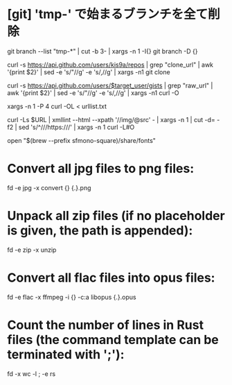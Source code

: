 # [git] 'tmp-' で始まるブランチを全て削除
git branch --list "tmp-*" | cut -b 3- | xargs -n 1 -I{} git branch -D {}

curl -s https://api.github.com/users/kis9a/repos | grep \"clone_url\" | awk '{print $2}' | sed -e 's/"//g' -e 's/,//g' | xargs -n1 git clone

curl -s https://api.github.com/users/$target_user/gists | grep \"raw_url\" | awk '{print $2}' | sed -e 's/"//g' -e 's/,//g' | xargs -n1 curl -O

xargs -n 1 -P 4 curl -OL < urllist.txt

curl -Ls $URL | xmllint --html --xpath '//img/@src' - | xargs -n 1 | cut -d= -f2 | sed 's/^\/\//https:\/\//' | xargs -n 1 curl -L#O

open "$(brew --prefix sfmono-square)/share/fonts"

# Convert all jpg files to png files:
fd -e jpg -x convert {} {.}.png

# Unpack all zip files (if no placeholder is given, the path is appended):
fd -e zip -x unzip

# Convert all flac files into opus files:
fd -e flac -x ffmpeg -i {} -c:a libopus {.}.opus

# Count the number of lines in Rust files (the command template can be terminated with ';'):
fd -x wc -l \; -e rs
